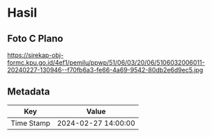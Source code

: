 # Hasil

## Foto C Plano

https://sirekap-obj-formc.kpu.go.id/4ef1/pemilu/ppwp/51/06/03/20/06/5106032006011-20240227-130946--f70fb6a3-fe66-4a69-9542-80db2e6d9ec5.jpg


## Metadata

| Key        | Value               |
| ---------- | ------------------- |
| Time Stamp | 2024-02-27 14:00:00 |



